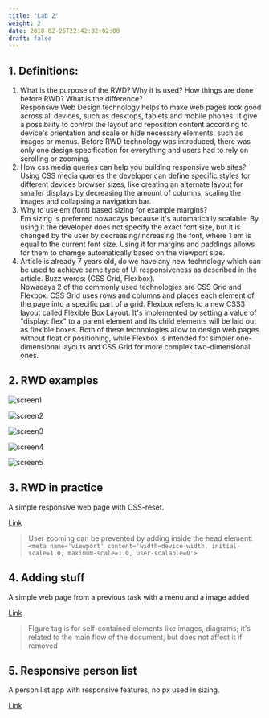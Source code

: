 ```yaml
---
title: "Lab 2"
weight: 2
date: 2018-02-25T22:42:32+02:00
draft: false
---
```


## 1. Definitions:
1. What is the purpose of the RWD? Why it is used? How things are done before RWD? What is the difference?  
Responsive Web Design technology helps to make web pages look good across all devices, such as desktops, tablets and mobile phones. It give a possibility to control the layout and reposition content according to device's orientation and scale or hide necessary elements, such as images or menus. Before RWD technology was introduced, there was only one design specification for everything and users had to rely on scrolling or zooming. 
2. How css media queries can help you building responsive web sites?  
Using CSS media queries the developer can define specific styles for different devices browser sizes, like creating an alternate layout for smaller displays by decreasing the amount of columns, scaling the images and collapsing a navigation bar.
3. Why to use em (font) based sizing for example margins?  
Em sizing is preferred nowadays because it's automatically scalable. By using it the developer does not specify the exact font size, but it is changed by the user by decreasing/increasing the font, where 1 em is equal to the current font size.
Using it for margins and paddings allows for them to chamge automatically based on the viewport size.
4. Article is already 7 years old, do we have any new technology which can be used to achieve same type of UI responsiveness as described in the article. Buzz words: (CSS Grid, Flexbox).  
Nowadays 2 of the commonly used technologies are CSS Grid and Flexbox. 
CSS Grid uses rows and columns and places each element of the page into a specific part of a grid. 
Flexbox refers to a new CSS3 layout called Flexible Box Layout. It's implemented by setting a value of "display: flex" to a parent element and its child elements will be laid out as flexible boxes. Both of these technologies allow to design web pages without float or positioning, while Flexbox is intended for simpler one-dimensional layouts and CSS Grid for more complex two-dimensional ones.


## 2. RWD examples

![screen1](/~t6loer00/imp_portfolio/2nd_lab/img/1.PNG "screen1")

![screen2](/~t6loer00/imp_portfolio/2nd_lab/img/2.PNG "screen2")

![screen3](/~t6loer00/imp_portfolio/2nd_lab/img/3.PNG "screen3")

![screen4](/~t6loer00/imp_portfolio/2nd_lab/img/4.PNG "screen4")

![screen5](/~t6loer00/imp_portfolio/2nd_lab/img/5.PNG "screen5")



## 3. RWD in practice

A simple responsive web page with CSS-reset.

[Link](/~t6loer00/imp_portfolio/2nd_lab/index.html)

> User zooming can be prevented by adding inside the head element:
	`<meta name='viewport' content='width=device-width, initial-scale=1.0, maximum-scale=1.0, user-scalable=0'>`
	
## 4. Adding stuff

A simple web page from a previous task with a menu and a image added

[Link](/~t6loer00/imp_portfolio/2nd_lab/index2.html)

> Figure tag is for self-contained elements like images, diagrams; it's related to the main flow of the document, but does not affect it if removed
	
## 5. Responsive person list

A person list app with responsive features, no px used in sizing.

[Link](/~t6loer00/imp_portfolio/2nd_lab/dynamicHTML2.html)